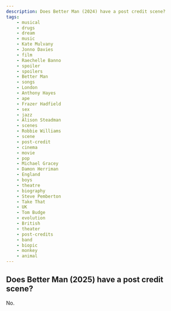 ```yaml
---
description: Does Better Man (2024) have a post credit scene?
tags: 
    - musical
    - drugs
    - dream
    - music
    - Kate Mulvany
    - Jonno Davies
    - film
    - Raechelle Banno
    - spoiler
    - spoilers
    - Better Man
    - songs
    - London
    - Anthony Hayes
    - ape
    - Frazer Hadfield
    - sex
    - jazz
    - Alison Steadman
    - scenes
    - Robbie Williams
    - scene
    - post-credit
    - cinema
    - movie
    - pop
    - Michael Gracey
    - Damon Herriman
    - England
    - boys
    - theatre
    - biography
    - Steve Pemberton
    - Take That
    - UK
    - Tom Budge
    - evolution
    - British
    - theater
    - post-credits
    - band
    - biopic
    - monkey
    - animal
---
```


## Does Better Man (2025) have a post credit scene?

No.
